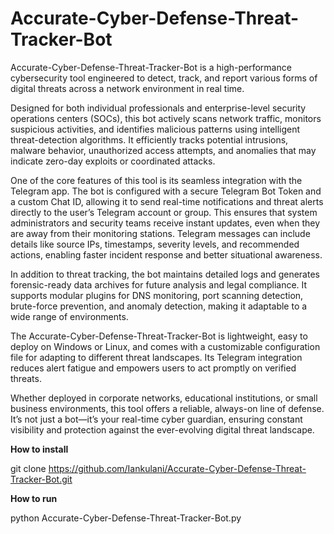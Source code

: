 # Accurate-Cyber-Defense-Threat-Tracker-Bot
Accurate-Cyber-Defense-Threat-Tracker-Bot is a high-performance cybersecurity tool engineered to detect, track, and report various forms of digital threats across a network environment in real time.



Designed for both individual professionals and enterprise-level security operations centers (SOCs), this bot actively scans network traffic, monitors suspicious activities, and identifies malicious patterns using intelligent threat-detection algorithms. It efficiently tracks potential intrusions, malware behavior, unauthorized access attempts, and anomalies that may indicate zero-day exploits or coordinated attacks.

One of the core features of this tool is its seamless integration with the Telegram app. 
The bot is configured with a secure Telegram Bot Token and a custom Chat ID, allowing it to send real-time notifications and threat alerts directly to the user’s Telegram account or group. 
This ensures that system administrators and security teams receive instant updates, even when they are away from their monitoring stations. 
Telegram messages can include details like source IPs, timestamps, severity levels, and recommended actions, enabling faster incident response and better situational awareness.

In addition to threat tracking, the bot maintains detailed logs and generates forensic-ready data archives for future analysis and legal compliance. 
It supports modular plugins for DNS monitoring, port scanning detection, brute-force prevention, and anomaly detection, making it adaptable to a wide range of environments.

The Accurate-Cyber-Defense-Threat-Tracker-Bot is lightweight, easy to deploy on Windows or Linux, and comes with a customizable configuration file for adapting to different threat landscapes. 
Its Telegram integration reduces alert fatigue and empowers users to act promptly on verified threats.

Whether deployed in corporate networks, educational institutions, or small business environments, this tool offers a reliable, always-on line of defense. 
It’s not just a bot—it’s your real-time cyber guardian, ensuring constant visibility and protection against the ever-evolving digital threat landscape.

**How to install** 

git clone https://github.com/Iankulani/Accurate-Cyber-Defense-Threat-Tracker-Bot.git

**How to run**

python Accurate-Cyber-Defense-Threat-Tracker-Bot.py
